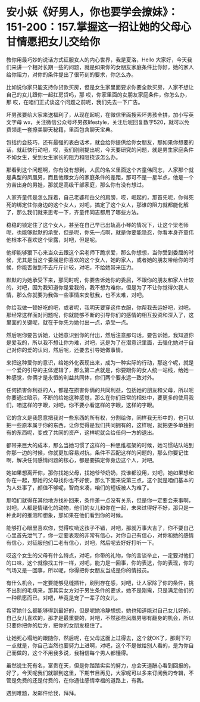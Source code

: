 # 安小妖《好男人，你也要学会撩妹》：151-200：157.掌握这一招让她的父母心甘情愿把女儿交给你

教你用最巧妙的说话方式征服女人的内心世界，我是夏洛，Hello 大家好，今天我们来讲一个相对长期一些的问题，就是如果你的女朋友家庭条件比你好，她的家人给你阻力，对你的条件提出了很苛刻的要求，你怎么办。

比如说你家只能支持你贷款买房，但是女生家里面要求你要全款买房，人家不想让自己的女儿跟你一起扛房贷吗，那 哎，你家里面的女朋友家庭条件，你怎么办，那 哎，在咱们正式谈这个问题之前呢，我们先去一下广告。

坏男孩要给大家来送福利了，从现在起呢，在微信里面搜索坏男孩全拼，加小写英文字母 wx，关注微信公众号坏男孩lifestyle，关注后呢回复数字520，就可以免费领走一套撩美聊天秘籍，里面包含聊天宝典。

包括约会技巧，还有最强的表白话术，就会给你提供给你女朋友，那如果你想要的话，就赶快行动吧，哎，我们刚刚提出呢，今天要研究的问题，就是男生家庭条件不如女生，受到女生家长的阻力和阻挠该怎么办。

那看到这个问题啊，你有没有想到，人民的名义里面这个齐童伟同志，人家那个就是典型的凤凰男，而且他跟女方的家庭条件的差距，那可不是一星半点，他是一个穷苦出身的男娃，那就是高级干部家庭，那么你有没有想过。

人家齐童伟是怎么踩着，自己老婆和岳父的肩膀，哎，崛起的，那首先呢，你得死死的绑定住你身边的这个女人，对吧，搞定了这个女人，那谁的阻力就都能化解了，那么我们就来思考一下，齐童伟同志都用了哪些方法。

稳稳的锁定住了这个女人，甚至在自己早已出轨高小琴的情况下，让这个梁老师呢，也能够默默的承受，但是呢，你先一点啊，就是你要能隐忍，你看本身齐童伟他根本不喜欢这个梁露，对吧，但是呢。

他却能够狠下心来当众去跟这个梁老师下跪求爱，那么你想想，当你受到委屈的时候，尤其是当这个委屈是你喜欢的这个女人，她的家人，或者她的朋友带给你的时候，你能否做到不去斤斤计较，对吧，不给她带来压力。

默默的为她承受下来，那同时呢，你要告诉她你的委屈，不跟你的朋友和家人计较的，对吧，因为我知道你是爱我的，我不想为难你，但是为了不让你觉得欠我人情，那么你就要为我做一些事情来安慰我，也不太难，对吧。

你给我做一顿好吃的吧，或者呢，我明天要穿这件衣服，你帮我去运好吧，对吧，那经常这样面对问题呢，你就能够不断的引导你们的感情的相互投资和深入了，这里面的关键呢，就在于你先为她付出一点，承受一点。

然后呢你要告诉她，让她意识到你的付出，然后注意那句话，要告诉她，我知道你是爱我的，所以我不想让你为难，对吧，这是为了在潜意识里面，去强化她对于自己对你的爱的认同，然后呢，还要去引导她做事情。

来把这种爱你的意识，给她外化表现出来，成为一种实际的行动，那这个呢，就是一个爱的引导的主体逻辑了，那么第二点就是，你要跟你的女人统一站线，给她一种感觉，你俩才是永恒的利益共同体，你们两个要永远一致对外。

任何损害你利益的人，都是在损害你俩的共同利益，包括她的朋友和父母，所以呢你要通过暗示，不断的给她这种感觉，那么在你们日常的相处中，要更多的使用我们，咱这样的字眼，对吧，你不要小看这样的字眼，这样的字眼。

它的含义是我愿意把我对一些东西的所有权，分割给你，同样我无形中的，也可以把一些原本属于你的东西，让你觉得是我们共同拥有的，这样呢，就把更多单独拥有的东西呢，变成了共同的资产，这样呢就会给任何一方的退出。

都带来巨大的成本，那么当她习惯了这样的一种思维框架的时候，她习惯站队站到你那一边的时候，你就更加容易对抗，条件不匹配这样的问题的，那么你要记住啊，解决任何感情问题的核心，都是要搞定你身边这个人，对吧。

她如果想离开你，那你找她父母，找她爷爷奶奶，找谁都没用，对吧，她如果想和你在一起，那她的父母找你也不好使，那么下面来说第三点，这个就是咱们基本的为人处事了，颜值不够呢，智商来凑，咱们的短板被人为难了。

那咱们就得在其他地方找补回来，条件差一点没有关系，但是你一定要会来事啊，对吧，人都是情绪化的动物，他们的女儿和你在一起，未来过得好不好，那只是一种此时的推测和想象，那如果在他们看到你的时候。

能够打心眼里喜欢你，觉得哎呦这孩子不错，对吧，那就万事大吉了，你不要自己心里首先泄气了，你一定要表现的非常有信心，对你自己有信心，对你和她的感情有信心，对征服他们二老有信心，对吧，然后呢去好好打听一下。

哎这个女生的父母有什么特点，对吧，你带的礼物，你的言谈举止，一定要对他们的口味，这个就像找工作一样，对吧，能力是一回事，你的表达，你的表现，你的气场又是一回事，所以呢，你得把你女朋友当成是你的情报员。

有什么机会，一定要能够见缝插针，刷到存在感，对吧，让人家除了你的条件，挑不出别的毛病来，那其实女方对于男生条件的要求，她不是刚需，只是满足他们的一种夙愿而已，对吧，毕竟是宠了一辈子的女儿。

希望她什么都能够得到最好的，但是呢她冷静想想，她也知道能对自己女儿好的，自己女儿喜欢的，那才是最重要的，对吧，不然那些凤凰男哪有翻身的机会，所以只要你把你的后方，把你的女朋友稳住了。

让她死心塌地的跟随你，然后呢，在父母这面上过得去，这个就OK了，那剩下的一点就是，你自己当然也要努力上进啊，对吧，这个不是做给别人看的，是为你自己而做的，这个不用我多说，我相信每个男人都懂得。

虽然说生死有名，富贵在天，但是你踏踏实实的努力，总会天道酬心看到回报的，好了，今天呢我们就聊到这里，下期节目再见，大家呢可以多来订阅我的专辑，不管是免费的还是付费的，在你通往感情幸福的道路上，有我。

遇到难题，发邮件给我，拜拜。